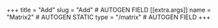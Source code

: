 +++
title = "Add"
slug = "Add" # AUTOGEN FIELD
[[extra.args]]
name = "Matrix2" # AUTOGEN STATIC
type = "/matrix" # AUTOGEN FIELD
+++